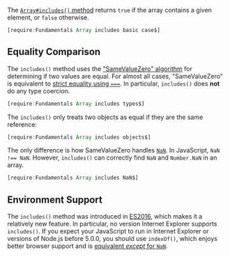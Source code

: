 The [`Array#includes()` method](https://developer.mozilla.org/en-US/docs/Web/JavaScript/Reference/Global_Objects/Array/includes) returns `true` if the array contains a given element, or `false` otherwise.

```javascript
[require:Fundamentals Array includes basic case$]
```

Equality Comparison
-------------------

The `includes()` method uses the ["SameValueZero" algorithm](https://developer.mozilla.org/en-US/docs/Web/JavaScript/Equality_comparisons_and_sameness#Same-value-zero_equality) for determining if two values are equal. For almost all
cases, "SameValueZero" is equivalent to [strict equality using `===`](/tutorials/fundamentals/equals). In particular,
`includes()` does **not** do any type coercion.

```javascript
[require:Fundamentals Array includes types$]
```

The `includes()` only treats two objects as equal if they are the same reference:

```javascript
[require:Fundamentals Array includes objects$]
```

The only difference is how SameValueZero handles [`NaN`](/tutorials/fundamentals/nan). In JavaScript, `NaN !== NaN`. However, `includes()` can correctly find `NaN` and `Number.NaN` in an
array.

```javascript
[require:Fundamentals Array includes NaN$]
```

Environment Support
-------------------

The `includes()` method was introduced in [ES2016](https://2ality.com/2016/02/array-prototype-includes.html), which makes
it a relatively new feature. In particular, no version Internet Explorer supports `includes()`. If you expect your
JavaScript to run in Internet Explorer or versions of Node.js before 5.0.0, you should use `indexOf()`, which enjoys
better browser support and is [equivalent _except_ for `NaN`](https://developer.mozilla.org/en-US/docs/Web/JavaScript/Reference/Global_Objects/Array/indexOf).